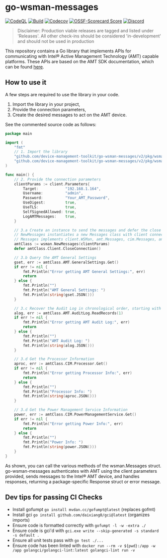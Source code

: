 # go-wsman-messages

[![CodeQL](https://img.shields.io/github/actions/workflow/status/open-amt-cloud-toolkit/go-wsman-messages/codeql-analysis.yml?style=for-the-badge&label=CodeQL&logo=github)](https://github.com/device-management-toolkit/go-wsman-messages/actions/workflows/codeql-analysis.yml)
[![Build](https://img.shields.io/github/actions/workflow/status/open-amt-cloud-toolkit/go-wsman-messages/ci.yml?style=for-the-badge&logo=github)](https://github.com/device-management-toolkit/go-wsman-messages/actions/workflows/ci.yml)
[![Codecov](https://img.shields.io/codecov/c/github/open-amt-cloud-toolkit/go-wsman-messages?style=for-the-badge&logo=codecov)](https://app.codecov.io/gh/open-amt-cloud-toolkit/go-wsman-messages)
[![OSSF-Scorecard Score](https://img.shields.io/ossf-scorecard/github.com/device-management-toolkit/go-wsman-messages?style=for-the-badge&label=OSSF%20Score)](https://api.securityscorecards.dev/projects/github.com/device-management-toolkit/go-wsman-messages)
[![Discord](https://img.shields.io/discord/1063200098680582154?style=for-the-badge&label=Discord&logo=discord&logoColor=white&labelColor=%235865F2&link=https%3A%2F%2Fdiscord.gg%2FDKHeUNEWVH)](https://discord.gg/DKHeUNEWVH)

> Disclaimer: Production viable releases are tagged and listed under 'Releases'.  All other check-ins should be considered 'in-development' and should not be used in production

This repository contains a Go library that implements APIs for communicating with Intel® Active Management Technology (AMT) capable platforms. These APIs are based on the AMT SDK documentation, which can be found [here](https://www.intel.com/content/www/us/en/developer/tools/active-management-technology-sdk/overview.html).

## How to use it

A few steps are required to use the library in your code.

1. Import the library in your project,
1. Provide the connection parameters,
1. Create the desired messages to act on the AMT device.

See the commented source code as follows:

``` go
package main

import (
    "fmt"
    // 1. Import the library
    "github.com/device-management-toolkit/go-wsman-messages/v2/pkg/wsman"
    "github.com/device-management-toolkit/go-wsman-messages/v2/pkg/wsman/client"
)

func main() {
    // 2. Provide the connection parameters
    clientParams := client.Parameters{
        Target:            "192.168.1.164",
        Username:          "admin",          
        Password:          "Your_AMT_Password",
        UseDigest:         true,
        UseTLS:            true,
        SelfSignedAllowed: true,
        LogAMTMessages:    true,
    }

    // 3.a Create an instance to send the messages and defer the close of the connection.
    // NewMessages instantiates a new Messages class with client connection parameters.
    // Messages implements client.WSMan, amt.Messages, cim.Messages, and ips.Messages.
    amtClass := wsman.NewMessages(clientParams)
    defer amtClass.Client.CloseConnection()

    // 3.b Query the AMT General Settings
    gset, err := amtClass.AMT.GeneralSettings.Get()
    if err != nil {
        fmt.Println("Error getting AMT General Settings:", err)
        return
    } else {
        fmt.Println("")
        fmt.Println("AMT General Settings: ")
        fmt.Println(string(gset.JSON()))
    }

    // 3.c Recover the Audit Log in chronological order, starting with the oldest one (i.e., 1)
    alog, err := amtClass.AMT.AuditLog.ReadRecords(1)
    if err != nil {
        fmt.Println("Error getting AMT Audit Log:", err)
        return
    } else {
        fmt.Println("")
        fmt.Println("AMT Audit Log: ")
        fmt.Println(string(alog.JSON()))
    }

    // 3.d Get the Processor Information
    aproc, err := amtClass.CIM.Processor.Get()
    if err != nil {
        fmt.Println("Error getting Processor Info:", err)
        return
    } else {
        fmt.Println("")
        fmt.Println("Processor Info: ")
        fmt.Println(string(aproc.JSON()))
    }

    // 3.d Get the Power Management Service Information
    power, err := amtClass.CIM.PowerManagementService.Get()
    if err != nil {
        fmt.Println("Error getting Power Info:", err)
        return
    } else {
        fmt.Println("")
        fmt.Println("Power Info: ")
        fmt.Println(string(power.JSON()))
    }
}
```

As shown, you can call the various methods of the wsman.Messages struct. go-wsman-messages authenticates with AMT using the client parameters provided, sends messages to the Intel® AMT device, and handles responses, returning a package-specific Response struct or error message.

## Dev tips for passing CI Checks

- Install gofumpt `go install mvdan.cc/gofumpt@latest` (replaces gofmt)
- Install gci `go install github.com/daixiang0/gci@latest` (organizes imports)
- Ensure code is formatted correctly with `gofumpt -l -w -extra ./`
- Ensure code is gci'd with `gci.exe write --skip-generated -s standard -s default .`
- Ensure all unit tests pass with `go test ./...`
- Ensure code has been linted with `docker run --rm -v ${pwd}:/app -w /app golangci/golangci-lint:latest golangci-lint run -v`
